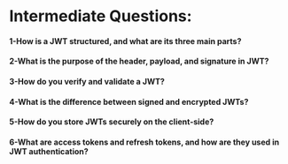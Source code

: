 # Intermediate Questions:
#### 1-How is a JWT structured, and what are its three main parts?
#### 2-What is the purpose of the header, payload, and signature in JWT?
#### 3-How do you verify and validate a JWT?
#### 4-What is the difference between signed and encrypted JWTs?
#### 5-How do you store JWTs securely on the client-side?
#### 6-What are access tokens and refresh tokens, and how are they used in JWT authentication?